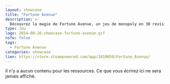 ```yaml
---
layout: showcase
title: "Fortune Avenue"
description: >-
  Découvrez la magie de Fortune Avenue, un jeu de monopoly en 3D revisité. Voyagez via l'aéroport, éviter la fonte des glaces et lancez la Roue de la Fortune. Votez pour de nouvelles règles qui bouleversent le jeu et éliminez vos adversaires pour gagner des bonus. Un jeu rapide et amusant ! 🎲 🏨 
type: Jeu
logo: 2024-08-26-showcase-fortune-avenue.gif
nsfw: false
tags:
  - Fortune Avenue
categories: showcase
lien: https://store.steampowered.com/app/1810050/Fortune_Avenue/
---
```


Il n'y a aucun contenu pour les ressources.
Ce que vous écrirez ici ne sera jamais affiché.
